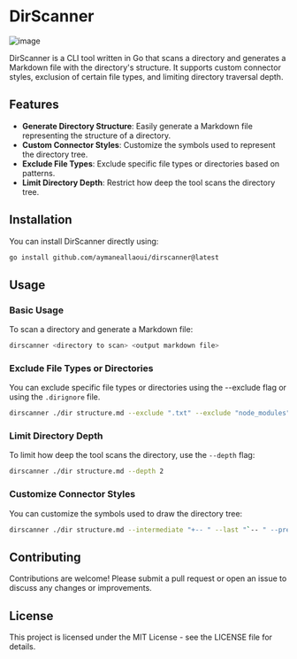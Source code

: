 # DirScanner

![image](https://github.com/user-attachments/assets/a0b3abc6-160f-460b-bfbf-ee3cc88e00cc)


DirScanner is a CLI tool written in Go that scans a directory and generates a Markdown file with the directory's structure. It supports custom connector styles, exclusion of certain file types, and limiting directory traversal depth.

## Features

- **Generate Directory Structure**: Easily generate a Markdown file representing the structure of a directory.
- **Custom Connector Styles**: Customize the symbols used to represent the directory tree.
- **Exclude File Types**: Exclude specific file types or directories based on patterns.
- **Limit Directory Depth**: Restrict how deep the tool scans the directory tree.

## Installation

You can install DirScanner directly using:

```sh
go install github.com/aymaneallaoui/dirscanner@latest
```

## Usage

### Basic Usage

To scan a directory and generate a Markdown file:

```sh
dirscanner <directory to scan> <output markdown file>
```

### Exclude File Types or Directories

You can exclude specific file types or directories using the --exclude flag or using the `.dirignore` file.

```sh
dirscanner ./dir structure.md --exclude ".txt" --exclude "node_modules"

```

### Limit Directory Depth

To limit how deep the tool scans the directory, use the `--depth` flag:

```sh
dirscanner ./dir structure.md --depth 2
```

### Customize Connector Styles

You can customize the symbols used to draw the directory tree:

```sh
dirscanner ./dir structure.md --intermediate "+-- " --last "`-- " --prefix "    " --branch "|   "
```

## Contributing

Contributions are welcome! Please submit a pull request or open an issue to discuss any changes or improvements.

## License

This project is licensed under the MIT License - see the LICENSE file for details.
